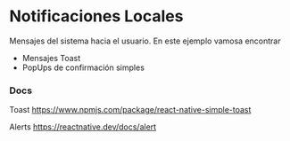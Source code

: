 # Notificaciones Locales
Mensajes del sistema hacia el usuario. En este ejemplo vamosa encontrar 

- Mensajes Toast
- PopUps de confirmación simples

### Docs
Toast
https://www.npmjs.com/package/react-native-simple-toast

Alerts
https://reactnative.dev/docs/alert
